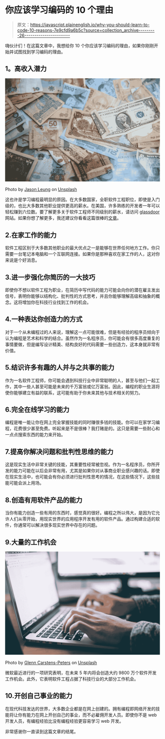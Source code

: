 # 你应该学习编码的 10 个理由

> 原文：<https://javascript.plainenglish.io/why-you-should-learn-to-code-10-reasons-7e9cfd9a6b5c?source=collection_archive---------26----------------------->

嗨伙计们！在这篇文章中，我想给你 10 个你应该学习编码的理由，如果你刚刚开始并试图找到学习编码的理由。

## **1。高收入潜力**

![](img/c62acc81e54542a16216c43b6cff9ddd.png)

Photo by [Jason Leung](https://unsplash.com/@ninjason?utm_source=medium&utm_medium=referral) on [Unsplash](https://unsplash.com?utm_source=medium&utm_medium=referral)

这也许是学习编程最明显的原因。在大多数国家，全职软件工程职位，即使是入门级的，也比大多数其他职业提供更高的薪水。在美国，许多熟练的开发者一年可以轻松赚到六位数。要了解更多关于软件工程师不同级别的薪水，请访问 [glassdoor](https://www.glassdoor.com/index.htm) 网站。如果你想了解更多，我还建议你看看这篇很棒的[文章](https://www.codingame.com/work/blog/hr-news-trends/average-software-engineer-salaries-2020-top-paying-countries/)。

## 2.**在家工作的能力**

软件工程区别于大多数其他职业的最大优点之一是能够在世界任何地方工作。你只需要一台笔记本电脑和一个互联网连接。如果你是那种喜欢在家工作的人，这对你来说是个好消息。

## 3.**进一步强化你简历的一大技巧**

即使你不想以软件工程为职业，在简历中写代码的能力可能会向你的潜在雇主发出信号，表明你能够以结构化、批判性的方式思考，并且你能够理解高级和抽象的概念。这将增加你在科技行业找到工作的机会。

## 4.**一种表达你创造力的方式**

对于一个从未编程过的人来说，理解这一点可能很难，但是有经验的程序员倾向于认为编程是艺术和科学的结合。虽然作为一名程序员，你可能会有很多高度重复的事情要做，但是编写设计精美、结构良好的代码需要一些创造力，这本身就非常有价值。

## 5.**结识许多有趣的人并与之共事的能力**

作为一名软件工程师，你可能会遇到科技行业中非常聪明的人，甚至与他们一起工作，其中一些人甚至可能是未来的千万富翁或亿万富翁。因此，编程的职业生涯将使你能够建立有益的联系，这可能有助于你未来其他与技术相关的努力。

## 6.**完全在线学习的能力**

编程是唯一能让你在网上完全掌握技能的同时赚很多钱的技能。你可以在家学习编程，花费很少甚至免费。听起来是不是很棒？我打赌是的。这只是需要一些耐心和一点点搜索东西的能力来开始。

## 7.**提高你解决问题和批判性思维的能力**

这是现实生活中非常关键的技能，其重要性经常被忽视。作为一名程序员，你所开发的能力可能在以后会非常有用，尤其是如果你对从事商业职业感兴趣的话。即使在现实生活中，也可能会有你必须进行批判性思考的情况，在这些情况下，这些技能可能会派上用场。

## 8.**创造有用软件产品的能力**

当你有能力创造一些有用的东西时，感觉真的很好。编程之所以伟大，是因为它允许人们从零开始，用现实世界的应用程序开发有用的软件产品。通过构建合适的软件，你通常可以解决很多现实世界中存在的问题。

## 9.**大量的工作机会**

![](img/c51842b8b650441350e53ad2eed38230.png)

Photo by [Glenn Carstens-Peters](https://unsplash.com/@glenncarstenspeters?utm_source=medium&utm_medium=referral) on [Unsplash](https://unsplash.com?utm_source=medium&utm_medium=referral)

微软最近进行的一项研究表明，在未来 5 年内将会创造大约 9800 万个软件开发工作机会。此外，它表明软件工程占据了科技行业的大部分工作机会。

## 10.**开创自己事业的能力**

在现代科技发达的世界，大多数企业都是在网上创建的。拥有编程即网络开发的技能将让你有能力在网上开创自己的事业，而不必雇佣开发人员。即使你不是 web 开发人员，有编程经验比没有编程经验更容易学习 web 开发。

非常感谢你一直读到这篇文章的结尾。